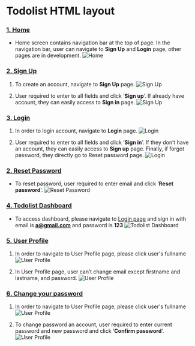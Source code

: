 # Todolist HTML layout
### [1. Home](https://alexgamer29.github.io/todolist/src/)
* Home screen contains navigation bar at the top of page. In the navigation bar, user can navigate to __Sign Up__ and __Login__ page, other pages are in development.
![Home](https://i.imgur.com/Mo72s41.png)
### [2. Sign Up](https://alexgamer29.github.io/todolist/src/SignUp.html)
1. To create an account, navigate to __Sign Up__ page. 
![Sign Up](https://i.imgur.com/SNz76hq.png)

2. User required to enter to all fields and click ‘__Sign up__’. If already have account, they can easily access to __Sign in__ page.
![Sign Up](https://i.imgur.com/Tygm6FR.png)


### [3. Login](https://alexgamer29.github.io/todolist/src/Login.html)
1. In order to login account, navigate to __Login__ page.
![Login](https://i.imgur.com/d7VLPdU.png)

2. User required to enter to all fields and click ‘__Sign in__’. If they don’t have an account, they can easily access to __Sign up__ page. Finally, if forgot password, they directly go to Reset password page.
![Login](https://i.imgur.com/FuMDVqA.png)

### [2. Reset Password](https://alexgamer29.github.io/todolist/src/ForgotPassword.html)
- To reset password, user required to enter email and click ‘__Reset password__’.
![Reset Password](https://i.imgur.com/9f8a00R.png)

### [4. Todolist Dashboard](https://alexgamer29.github.io/todolist/src/Dashboard.html)
- To access dashboard, please navigate to [Login page](https://alexgamer29.github.io/todolist/src/Login.html) and sign in with email is **a@gmail.com** and password is __123__
![Todolist Dashboard](https://i.imgur.com/80iH4rA.png)

### [5. User Profile](https://alexgamer29.github.io/todolist/src/UserProfile.html)
1. In order to navigate to User Profile page, please click user's fullname
![User Profile](https://i.imgur.com/qQBaH3R.png)

2. In User Profile page, user can’t change email except firstname and lastname, and password.
![User Profile](https://i.imgur.com/rpqZGso.png)

### [6. Change your password](https://alexgamer29.github.io/todolist/src/ChangePassword.html)
1. In order to navigate to User Profile page, please click user's fullname
![User Profile](https://i.imgur.com/rpqZGso.png)

2. To change password an account, user required to enter current password and new password and click ‘__Confirm password__’.
![User Profile](https://i.imgur.com/FFc6N0K.png)
